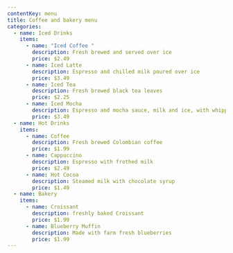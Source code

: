 ```yaml
---
contentKey: menu
title: Coffee and bakery menu
categories:
  - name: Iced Drinks
    items:
      - name: "Iced Coffee "
        description: Fresh brewed and served over ice
        price: $2.49
      - name: Iced Latte
        description: Espresso and chilled milk poured over ice
        price: $3.49
      - name: Iced Tea
        description: Fresh brewed black tea leaves
        price: $2.25
      - name: Iced Mocha
        description: Espresso and mocha sauce, milk and ice, with whipped cream
        price: $3.49
  - name: Hot Drinks
    items:
      - name: Coffee
        description: Fresh brewed Colombian coffee
        price: $1.99
      - name: Cappuccino
        description: Espresso with frothed milk
        price: $2.49
      - name: Hot Cocoa
        description: Steamed milk with chocolate syrup
        price: $1.49
  - name: Bakery
    items:
      - name: Croissant
        description: freshly baked Croissant
        price: $1.99
      - name: Blueberry Muffin
        description: Made with farm fresh blueberries
        price: $1.99
---
```

